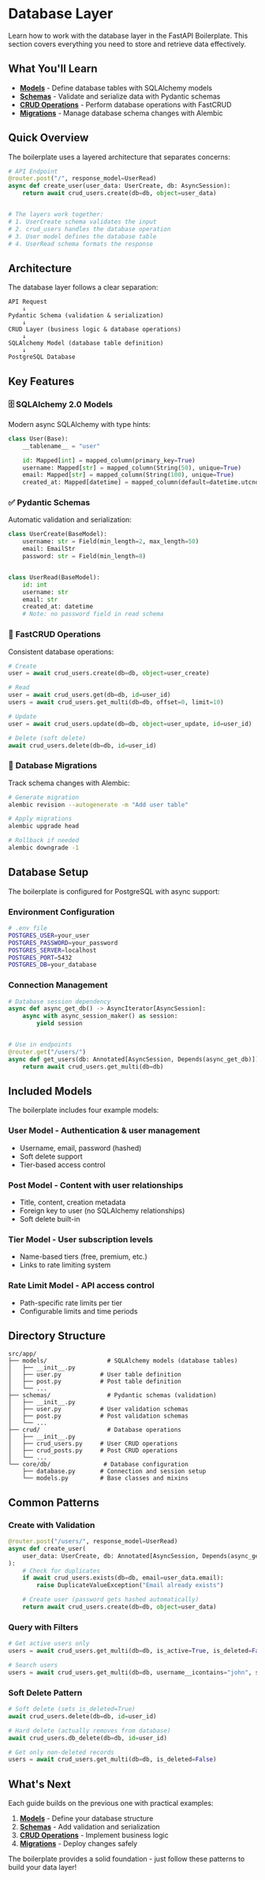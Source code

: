 # Database Layer

Learn how to work with the database layer in the FastAPI Boilerplate. This section covers everything you need to store and retrieve data effectively.

## What You'll Learn

- **[Models](models.md)** - Define database tables with SQLAlchemy models
- **[Schemas](schemas.md)** - Validate and serialize data with Pydantic schemas
- **[CRUD Operations](crud.md)** - Perform database operations with FastCRUD
- **[Migrations](migrations.md)** - Manage database schema changes with Alembic

## Quick Overview

The boilerplate uses a layered architecture that separates concerns:

```python
# API Endpoint
@router.post("/", response_model=UserRead)
async def create_user(user_data: UserCreate, db: AsyncSession):
    return await crud_users.create(db=db, object=user_data)


# The layers work together:
# 1. UserCreate schema validates the input
# 2. crud_users handles the database operation
# 3. User model defines the database table
# 4. UserRead schema formats the response
```

## Architecture

The database layer follows a clear separation:

```
API Request
    ↓
Pydantic Schema (validation & serialization)
    ↓
CRUD Layer (business logic & database operations)
    ↓
SQLAlchemy Model (database table definition)
    ↓
PostgreSQL Database
```

## Key Features

### 🗄️ **SQLAlchemy 2.0 Models**

Modern async SQLAlchemy with type hints:

```python
class User(Base):
    __tablename__ = "user"

    id: Mapped[int] = mapped_column(primary_key=True)
    username: Mapped[str] = mapped_column(String(50), unique=True)
    email: Mapped[str] = mapped_column(String(100), unique=True)
    created_at: Mapped[datetime] = mapped_column(default=datetime.utcnow)
```

### ✅ **Pydantic Schemas**

Automatic validation and serialization:

```python
class UserCreate(BaseModel):
    username: str = Field(min_length=2, max_length=50)
    email: EmailStr
    password: str = Field(min_length=8)


class UserRead(BaseModel):
    id: int
    username: str
    email: str
    created_at: datetime
    # Note: no password field in read schema
```

### 🔧 **FastCRUD Operations**

Consistent database operations:

```python
# Create
user = await crud_users.create(db=db, object=user_create)

# Read
user = await crud_users.get(db=db, id=user_id)
users = await crud_users.get_multi(db=db, offset=0, limit=10)

# Update
user = await crud_users.update(db=db, object=user_update, id=user_id)

# Delete (soft delete)
await crud_users.delete(db=db, id=user_id)
```

### 🔄 **Database Migrations**

Track schema changes with Alembic:

```bash
# Generate migration
alembic revision --autogenerate -m "Add user table"

# Apply migrations
alembic upgrade head

# Rollback if needed
alembic downgrade -1
```

## Database Setup

The boilerplate is configured for PostgreSQL with async support:

### Environment Configuration

```bash
# .env file
POSTGRES_USER=your_user
POSTGRES_PASSWORD=your_password
POSTGRES_SERVER=localhost
POSTGRES_PORT=5432
POSTGRES_DB=your_database
```

### Connection Management

```python
# Database session dependency
async def async_get_db() -> AsyncIterator[AsyncSession]:
    async with async_session_maker() as session:
        yield session


# Use in endpoints
@router.get("/users/")
async def get_users(db: Annotated[AsyncSession, Depends(async_get_db)]):
    return await crud_users.get_multi(db=db)
```

## Included Models

The boilerplate includes four example models:

### **User Model** - Authentication & user management

- Username, email, password (hashed)
- Soft delete support
- Tier-based access control

### **Post Model** - Content with user relationships

- Title, content, creation metadata
- Foreign key to user (no SQLAlchemy relationships)
- Soft delete built-in

### **Tier Model** - User subscription levels

- Name-based tiers (free, premium, etc.)
- Links to rate limiting system

### **Rate Limit Model** - API access control

- Path-specific rate limits per tier
- Configurable limits and time periods

## Directory Structure

```text
src/app/
├── models/                 # SQLAlchemy models (database tables)
│   ├── __init__.py
│   ├── user.py           # User table definition
│   ├── post.py           # Post table definition
│   └── ...
├── schemas/                # Pydantic schemas (validation)
│   ├── __init__.py
│   ├── user.py           # User validation schemas
│   ├── post.py           # Post validation schemas
│   └── ...
├── crud/                   # Database operations
│   ├── __init__.py
│   ├── crud_users.py     # User CRUD operations
│   ├── crud_posts.py     # Post CRUD operations
│   └── ...
└── core/db/               # Database configuration
    ├── database.py       # Connection and session setup
    └── models.py         # Base classes and mixins
```

## Common Patterns

### Create with Validation

```python
@router.post("/users/", response_model=UserRead)
async def create_user(
    user_data: UserCreate, db: Annotated[AsyncSession, Depends(async_get_db)]  # Validates input automatically
):
    # Check for duplicates
    if await crud_users.exists(db=db, email=user_data.email):
        raise DuplicateValueException("Email already exists")

    # Create user (password gets hashed automatically)
    return await crud_users.create(db=db, object=user_data)
```

### Query with Filters

```python
# Get active users only
users = await crud_users.get_multi(db=db, is_active=True, is_deleted=False, offset=0, limit=10)

# Search users
users = await crud_users.get_multi(db=db, username__icontains="john", schema_to_select=UserRead)  # Contains "john"
```

### Soft Delete Pattern

```python
# Soft delete (sets is_deleted=True)
await crud_users.delete(db=db, id=user_id)

# Hard delete (actually removes from database)
await crud_users.db_delete(db=db, id=user_id)

# Get only non-deleted records
users = await crud_users.get_multi(db=db, is_deleted=False)
```

## What's Next

Each guide builds on the previous one with practical examples:

1. **[Models](models.md)** - Define your database structure
1. **[Schemas](schemas.md)** - Add validation and serialization
1. **[CRUD Operations](crud.md)** - Implement business logic
1. **[Migrations](migrations.md)** - Deploy changes safely

The boilerplate provides a solid foundation - just follow these patterns to build your data layer!
